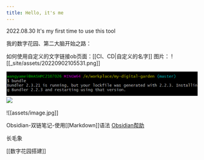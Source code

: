 ```yaml
---
title: Hello, it's me
---
```


2022.08.30 It's my first time to use this tool

我的数字花园、第二大脑开始之路：

如何使用自定义的文字链接ob页面：[[CI、CD|自定义的名字]]
图片：
![[_site/assets/20220902105531.png]]

<img src='/assets/20220902105531.png'/>

<img src='/assets/image.jpg'/>

![[assets/image.jpg]]




Obsidian-双链笔记-使用[[Markdown]]语法
	[Obsidian帮助](https://publish.obsidian.md/help-zh/)

长毛象

[[数字花园搭建]]
